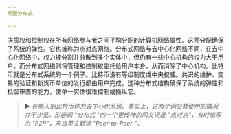 ```yaml
---
期限分布式

---
```

决策权和控制权在所有网络参与者之间平均分配的计算机网络属性。这种分配确保了系统的弹性。它也被称为点对点网络。分布式网络与去中心化网络不同，在去中心化网络中，权力被分割并分散到多个实体中，但仍有一些中心机构的权力大于用户，而分布式网络则将管理和控制权委托给用户本身，从而消除了中心机构。比特币就是分布式系统的一个例子。比特币没有等级制度或中央权威。共识的维护、交易的验证和新货币单位的发行都由用户完成。这种分布式结构确保了系统的弹性和抵御审查的能力，使单一实体很难控制或操纵它。

> ► *有些人把比特币称为去中心化系统。事实上，这两个词交替使用的情况并不少见。形容词 "分布式 "的一个更传神的同义词是 "点对点"，有时缩写为 "P2P"，来自英文翻译 "Peer-to-Peer "*。
